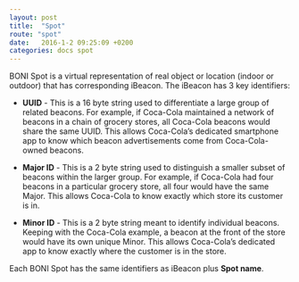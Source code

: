 ```yaml
---
layout: post
title:  "Spot"
route: "spot"
date:   2016-1-2 09:25:09 +0200
categories: docs spot
---
```

BONI Spot is a virtual representation of real object or location (indoor or outdoor) that has corresponding iBeacon. The iBeacon has 3 key identifiers:

* **UUID** - This is a 16 byte string used to differentiate a large group of related beacons. For example, if Coca-Cola maintained a network of beacons in a chain of grocery stores, all Coca-Cola beacons would share the same UUID. This allows Coca-Cola’s dedicated smartphone app to know which beacon advertisements come from Coca-Cola-owned beacons.

* **Major ID** - This is a 2 byte string used to distinguish a smaller subset of beacons within the larger group. For example, if Coca-Cola had four beacons in a particular grocery store, all four would have the same Major. This allows Coca-Cola to know exactly which store its customer is in.

* **Minor ID** - This is a 2 byte string meant to identify individual beacons. Keeping with the Coca-Cola example, a beacon at the front of the store would have its own unique Minor. This allows Coca-Cola’s dedicated app to know exactly where the customer is in the store.

Each BONI Spot has the same identifiers as iBeacon plus **Spot name**.

